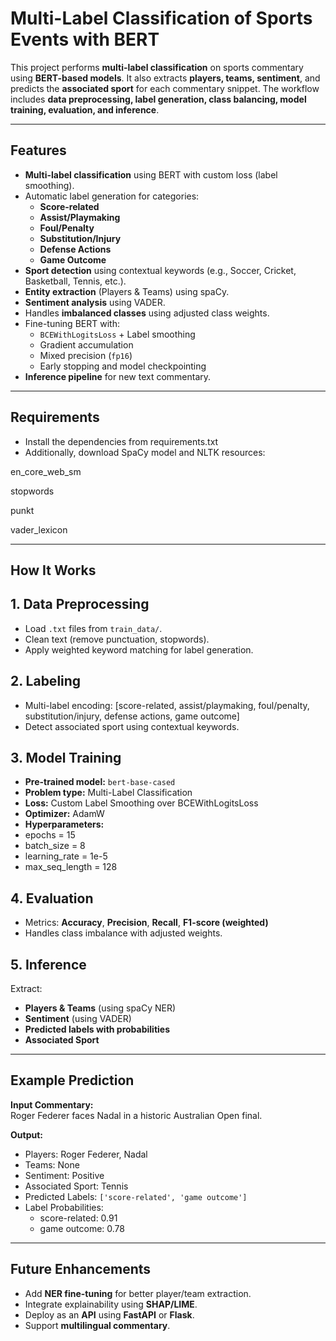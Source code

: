 # Multi-Label Classification of Sports Events with BERT

This project performs **multi-label classification** on sports commentary using **BERT-based models**. It also extracts **players, teams, sentiment**, and predicts the **associated sport** for each commentary snippet. The workflow includes **data preprocessing, label generation, class balancing, model training, evaluation, and inference**.

---

## Features

- **Multi-label classification** using BERT with custom loss (label smoothing).
- Automatic label generation for categories:
  - **Score-related**
  - **Assist/Playmaking**
  - **Foul/Penalty**
  - **Substitution/Injury**
  - **Defense Actions**
  - **Game Outcome**
- **Sport detection** using contextual keywords (e.g., Soccer, Cricket, Basketball, Tennis, etc.).
- **Entity extraction** (Players & Teams) using spaCy.
- **Sentiment analysis** using VADER.
- Handles **imbalanced classes** using adjusted class weights.
- Fine-tuning BERT with:
  - `BCEWithLogitsLoss` + Label smoothing
  - Gradient accumulation
  - Mixed precision (`fp16`)
  - Early stopping and model checkpointing
- **Inference pipeline** for new text commentary.

---
##  Requirements

- Install the dependencies from requirements.txt
- Additionally, download SpaCy model and NLTK resources:

en_core_web_sm

stopwords

punkt

vader_lexicon

---
## How It Works

## 1. Data Preprocessing
- Load `.txt` files from `train_data/`.
- Clean text (remove punctuation, stopwords).
- Apply weighted keyword matching for label generation.

## 2. Labeling
- Multi-label encoding:
  [score-related, assist/playmaking, foul/penalty, substitution/injury, defense actions, game outcome]
- Detect associated sport using contextual keywords.

## 3. Model Training
- **Pre-trained model:** `bert-base-cased`
- **Problem type:** Multi-Label Classification
- **Loss:** Custom Label Smoothing over BCEWithLogitsLoss
- **Optimizer:** AdamW
- **Hyperparameters:**
- epochs = 15
- batch_size = 8
- learning_rate = 1e-5
- max_seq_length = 128

## 4. Evaluation
- Metrics: **Accuracy**, **Precision**, **Recall**, **F1-score (weighted)**
- Handles class imbalance with adjusted weights.

## 5. Inference
Extract:
- **Players & Teams** (using spaCy NER)
- **Sentiment** (using VADER)
- **Predicted labels with probabilities**
- **Associated Sport**

---

## Example Prediction

**Input Commentary:**  
 Roger Federer faces Nadal in a historic Australian Open final.
 
**Output:**  
- Players: Roger Federer, Nadal  
- Teams: None  
- Sentiment: Positive  
- Associated Sport: Tennis  
- Predicted Labels: `['score-related', 'game outcome']`  
- Label Probabilities:  
  - score-related: 0.91  
  - game outcome: 0.78  

---

## Future Enhancements
- Add **NER fine-tuning** for better player/team extraction.
- Integrate explainability using **SHAP/LIME**.
- Deploy as an **API** using **FastAPI** or **Flask**.
- Support **multilingual commentary**.



